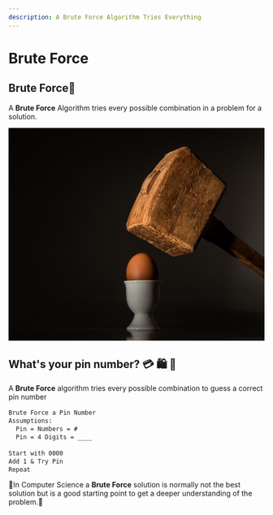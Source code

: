 ```yaml
---
description: A Brute Force Algorithm Tries Everything
---
```


# Brute Force

## Brute Force🦍

A **Brute Force** Algorithm tries every possible combination in a problem for a solution.

![](../.gitbook/assets/pexels-pixabay-40721.jpg)

## What's your pin number? 💳 🛍 🛒 

A **Brute Force** algorithm tries every possible combination to guess a correct pin number

```text
Brute Force a Pin Number
Assumptions: 
  Pin = Numbers = #
  Pin = 4 Digits = ____

Start with 0000
Add 1 & Try Pin 
Repeat 
```

🔨In Computer Science a **Brute Force** solution is normally not the best solution but is a good starting point to get a deeper understanding of the problem.🔨 


